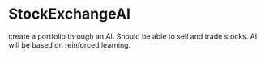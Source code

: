 # StockExchangeAI
create a portfolio through an AI.
Should be able to sell and trade stocks.
AI will be based on reinforced learning.
